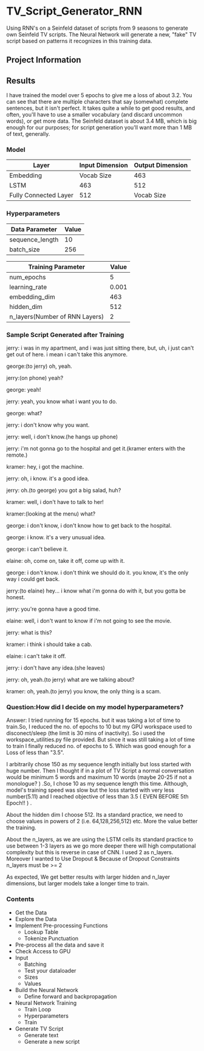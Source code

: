 # TV_Script_Generator_RNN
Using RNN's on a Seinfeld dataset of scripts from 9 seasons to generate own Seinfeld TV scripts. The Neural Network will generate a new, "fake" TV script based on patterns it recognizes in this training data.

## Project Information

## Results

I have trained the model over 5 epochs to give me a loss of about 3.2. You can see that there are multiple characters that say (somewhat) complete sentences, but it isn't perfect. It takes quite a while to get good results, and often, you'll have to use a smaller vocabulary (and discard uncommon words), or get more data. The Seinfeld dataset is about 3.4 MB, which is big enough for our purposes; for script generation you'll want more than 1 MB of text, generally.


### Model
| Layer | Input Dimension | Output Dimension |
| ----- | --------------- | ---------- |
|Embedding|Vocab Size| 463 |
|LSTM|463|512|
|Fully Connected Layer|512|Vocab Size|

### Hyperparameters
|Data Parameter|Value|
|--------------|------|
|sequence_length| 10|
|batch_size| 256 |

|Training Parameter|Value|
|------------------|-----|
|num_epochs|5|
|learning_rate|0.001|
|embedding_dim|463|
|hidden_dim|512|
|n_layers(Number of RNN Layers)|2|

### Sample Script Generated after Training

jerry: i was in my apartment, and i was just sitting there, but, uh, i just can't get out of here. i mean i can't take this anymore.

george:(to jerry) oh, yeah.

jerry:(on phone) yeah?

george: yeah!

jerry: yeah, you know what i want you to do.

george: what?

jerry: i don't know why you want.

jerry: well, i don't know.(he hangs up phone)

jerry: i'm not gonna go to the hospital and get it.(kramer enters with the remote.)

kramer: hey, i got the machine.

jerry: oh, i know. it's a good idea.

jerry: oh.(to george) you got a big salad, huh?

kramer: well, i don't have to talk to her!

kramer:(looking at the menu) what?

george: i don't know, i don't know how to get back to the hospital.

george: i know. it's a very unusual idea.

george: i can't believe it.

elaine: oh, come on, take it off, come up with it.

george: i don't know. i don't think we should do it. you know, it's the only way i could get back.

jerry:(to elaine) hey... i know what i'm gonna do with it, but you gotta be honest.

jerry: you're gonna have a good time.

elaine: well, i don't want to know if i'm not going to see the movie.

jerry: what is this?

kramer: i think i should take a cab.

elaine: i can't take it off.

jerry: i don't have any idea.(she leaves)

jerry: oh, yeah.(to jerry) what are we talking about?

kramer: oh, yeah.(to jerry) you know, the only thing is a scam.



### Question:How did I decide on my model hyperparameters?

Answer: I tried running for 15 epochs. but it was taking a lot of time to train.So, I reduced the no. of epochs to 10 but my GPU workspace used to disconect/sleep (the limit is 30 mins of inactivity). So i used the workspace_utilities.py file provided. But since it was still taking a lot of time to train I finally reduced no. of epochs to 5. Which was good enough for a Loss of less than "3.5".

I arbitrarily chose 150 as my sequence length initially but loss started with huge number. Then I thought if in a plot of TV Script a normal conversation would be minimum 5 words and maximum 10 words (maybe 20-25 if not a monologue? ) .So, I chose 10 as my sequence length this time. Although, model's training speed was slow but the loss started with very less number(5.11) and I reached objective of less than 3.5 ( EVEN BEFORE 5th Epoch!! ) .

About the hidden dim I choose 512. Its a standard practice, we need to choose values in powers of 2 (i.e. 64,128,256,512) etc. More the value better the training.

About the n_layers, as we are using the LSTM cells its standard practice to use between 1-3 layers as we go more deeper there will high computational complexity but this is reverse in case of CNN. I used 2 as n_layers. Moreover I wanted to Use Dropout & Because of Dropout Constraints n_layers must be >= 2

As expected, We get better results with larger hidden and n_layer dimensions, but larger models take a longer time to train.



### Contents

- Get the Data
- Explore the Data
- Implement Pre-processing Functions
	- Lookup Table
	- Tokenize Punctuation
- Pre-process all the data and save it
- Check Access to GPU
- Input
	- Batching
	- Test your dataloader
	- Sizes
	- Values
- Build the Neural Network
	- Define forward and backpropagation
- Neural Network Training
	- Train Loop
	- Hyperparameters
	- Train 
- Generate TV Script
	- Generate text
	- Generate a new script


